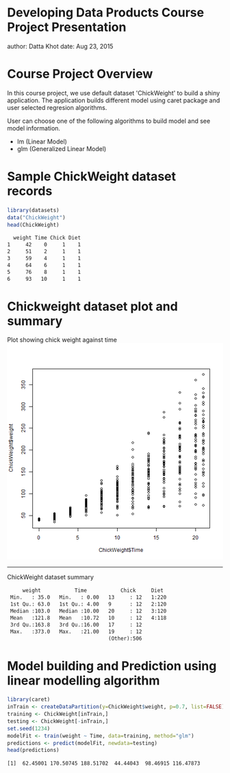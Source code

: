 Developing Data Products Course Project Presentation
========================================================
author: Datta Khot
date: Aug 23, 2015

Course Project Overview
========================================================

In this course project, we use default dataset 'ChickWeight' to build a shiny application. 
The application builds different model using caret package and user selected regresion
algorithms. 

User can choose one of the following algorithms to build model and see model information.

- lm (Linear Model)
- glm (Generalized Linear Model)


Sample ChickWeight dataset records
========================================================


```r
library(datasets)
data("ChickWeight")
head(ChickWeight)
```

```
  weight Time Chick Diet
1     42    0     1    1
2     51    2     1    1
3     59    4     1    1
4     64    6     1    1
5     76    8     1    1
6     93   10     1    1
```


Chickweight dataset plot and summary
========================================================

Plot showing chick weight against time
![plot of chunk unnamed-chunk-2](Developing-data-products-Course-project-figure/unnamed-chunk-2-1.png) 

***
ChickWeight dataset summary

```
     weight           Time           Chick     Diet   
 Min.   : 35.0   Min.   : 0.00   13     : 12   1:220  
 1st Qu.: 63.0   1st Qu.: 4.00   9      : 12   2:120  
 Median :103.0   Median :10.00   20     : 12   3:120  
 Mean   :121.8   Mean   :10.72   10     : 12   4:118  
 3rd Qu.:163.8   3rd Qu.:16.00   17     : 12          
 Max.   :373.0   Max.   :21.00   19     : 12          
                                 (Other):506          
```


Model building and Prediction using linear modelling algorithm
========================================================


```r
library(caret)
inTrain <- createDataPartition(y=ChickWeight$weight, p=0.7, list=FALSE)
training <- ChickWeight[inTrain,]
testing <- ChickWeight[-inTrain,]
set.seed(1234)
modelFit <- train(weight ~ Time, data=training, method="glm")
predictions <- predict(modelFit, newdata=testing)
head(predictions)
```

```
[1]  62.45001 170.50745 188.51702  44.44043  98.46915 116.47873
```
